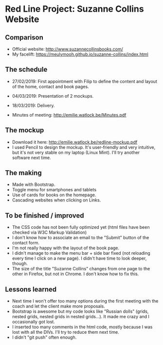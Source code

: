 # Red Line Project: Suzanne Collins Website

## Comparison

* Official website: http://www.suzannecollinsbooks.com/
* My facelift: https://meulymooh.github.io/suzanne-collins/index.html

## The schedule
* 27/02/2019: First appointment with Filip to define the content and layout of the home, contact and book pages.
* 04/03/2019: Presentation of 2 mockups.
* 18/03/2019: Delivery.

* Minutes of meeting: http://emilie.watlock.be/Minutes.pdf

## The mockup

* Download it here: http://emilie.watlock.be/redline-mockup.pdf
* I used Pencil to design the mockup. It's user-friendly and very intuitive, but it's not very stable on my laptop (Linux Mint). I'll try another software next time.

## The making

* Made with Bootstrap.
* Toggle menu for smartphones and tablets
* Use of cards for books on the homepage.
* Cascading websites when clicking on Links.

## To be finished / improved

* The CSS code has not been fully optimized yet (html files have been checked via W3C Markup Validation)
* I don't know how to associate an email to the "Submit" button of the contact form.
* I'm not really happy with the layout of the book page. 
* I didn't manage to make the menu bar + side bar fixed (not reloading every time I click on a new page). I didn't have time to look deeper, though.
* The size of the title "Suzanne Collins" changes from one page to the other in Firefox, but not in Chrome. I don't know how to fix this.

## Lessons learned

* Next time I won't offer too many options during the first meeting with the coach and let the client make more proposals.
* Bootstrap is awesome but my code looks like "Russian dolls" (grids, nested grids, nested grids in nested grids...). It made me crazy and I occasionally got lost.
* I inserted too many comments in the html code, mostly because I was lost with all the DIVs. I'll try to reduce them next time.
* I didn't "git push" often enough.

